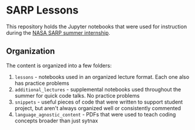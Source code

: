 # SARP Lessons

This repository holds the Jupyter notebooks that were used for instruction during the [NASA SARP summer internship](https://www.nasa.gov/centers/ames/earthscience/programs/airbornescience/studentairborneresearchprogram).

## Organization
The content is organized into a few folders:
1. `lessons` - notebooks used in an organized lecture format.  Each one also has practice problems
2. `additional_lectures` - supplemental notebooks used throughout the summer for quick code talks.  No practice problems
3. `snippets` - useful pieces of code that were written to support student project, but aren't always organized well or consistently commented
4. `language_agnostic_content` - PDFs that were used to teach coding concepts broader than just sytnax
